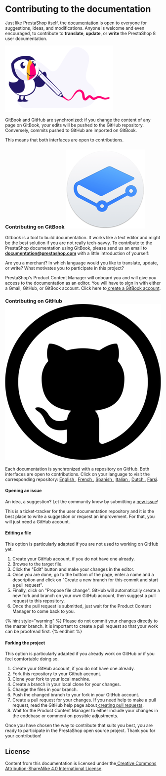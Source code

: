 # Contributing to the documentation

Just like PrestaShop itself, the [documentation](https://docs.prestashop-project.org/) is open to everyone for suggestions, ideas, and modifications. Anyone is welcome and even encouraged, to contribute to **translate**, **update**, or **write** the PrestaShop 8 user documentation.

![](.gitbook/assets/build-puffin-writing.png)

GitBook and GitHub are synchronized: if you change the content of any page on GitBook, your edits will be pushed to the GitHub repository. Conversely, commits pushed to GitHub are imported on GitBook.&#x20;

This means that both interfaces are open to contributions.

### Contributing on GitBook <img src=".gitbook/assets/image (53) (2).png" alt="" data-size="line">

Gitbook is a tool to build documentation. It works like a text editor and might be the best solution if you are not really tech-savvy. To contribute to the PrestaShop documentation using GitBook, please send us an email to **documentation@prestashop.com** with a little introduction of yourself:

Are you a merchant? In which language would you like to translate, update, or write? What motivates you to participate in this project?

PrestaShop's Product Content Manager will onboard you and will give you access to the documentation as an editor. You will have to sign in with either a Gmail, GitHub, or GitBook account. Click here to[ create a GitBook account](https://app.gitbook.com/join).

### Contributing on GitHub <img src=".gitbook/assets/image (54) (1).png" alt="" data-size="line">

Each documentation is synchronized with a repository on GitHub. Both interfaces are open to contributions. Click on your language to visit the corresponding repository: [English ](https://github.com/PrestaShop/user-documentation-en), [French ](https://github.com/PrestaShop/user-documentation-fr), [Spanish ](https://github.com/PrestaShop/user-documentation-es), [Italian ](https://github.com/PrestaShop/user-documentation-it), [Dutch ](https://github.com/PrestaShop/user-documentation-nl), [Farsi](https://github.com/PrestaShop/user-documentation-fa).

#### Opening an issue

An idea, a suggestion? Let the community know by submitting a [new issue](https://github.com/PrestaShop/user-documentation-en/issues)!

This is a ticket-tracker for the user documentation repository and it is the best place to write a suggestion or request an improvement. For that, you will just need a GitHub account.

#### Editing a file&#x20;

This option is particularly adapted if you are not used to working on GitHub yet.

1. Create your GitHub account, if you do not have one already.
2. Browse to the target file.
3. Click the "Edit" button and make your changes in the editor.‌
4. Once you are done, go to the bottom of the page, enter a name and a description and click on "Create a new branch for this commit and start a pull request".
5. Finally, click on "Propose file change". GitHub will automatically create a new fork and branch on your own GitHub account, then suggest a pull request to this repository.
6. Once the pull request is submitted, just wait for the Product Content Manager to come back to you.

{% hint style="warning" %}
Please do not commit your changes directly to the master branch. It is important to create a pull request so that your work can be proofread first.
{% endhint %}

#### Forking the project

This option is particularly adapted if you already work on GitHub or if you feel comfortable doing so.

1. Create your GitHub account, if you do not have one already.
2. Fork this repository to your Github account.
3. Clone your fork to your local machine.
4. Create a branch in your local clone for your changes.
5. Change the files in your branch.
6. Push the changed branch to your fork in your GitHub account.
7. Create a pull request for your changes. If you need help to make a pull request, read the GitHub help page about[ creating pull requests](https://docs.github.com/en/github/collaborating-with-issues-and-pull-requests/creating-a-pull-request).
8. Wait for the Product Content Manager to either include your changes in the codebase or comment on possible adjustments.

Once you have chosen the way to contribute that suits you best, you are ready to participate in the PrestaShop open source project. Thank you for your contribution!&#x20;

## License

Content from this documentation is licensed under the[ Creative Commons Attribution-ShareAlike 4.0 International License](https://creativecommons.org/licenses/by-sa/4.0/).
